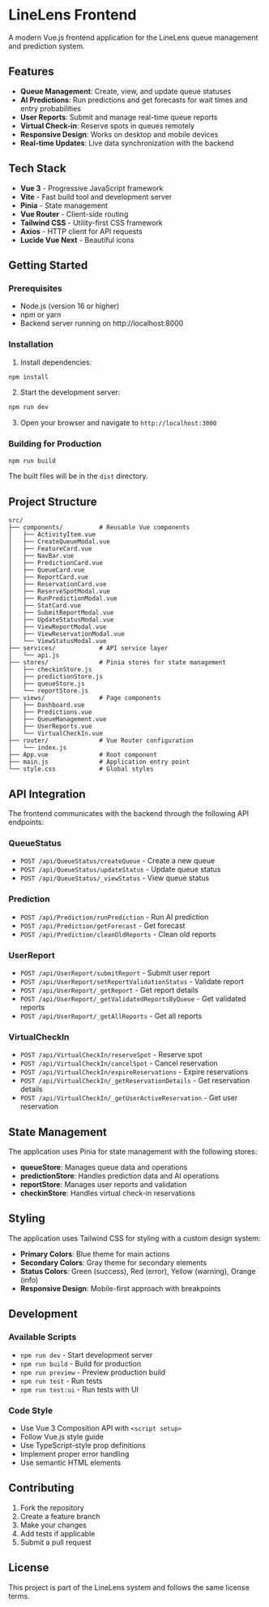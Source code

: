# LineLens Frontend

A modern Vue.js frontend application for the LineLens queue management and prediction system.

## Features

- **Queue Management**: Create, view, and update queue statuses
- **AI Predictions**: Run predictions and get forecasts for wait times and entry probabilities
- **User Reports**: Submit and manage real-time queue reports
- **Virtual Check-in**: Reserve spots in queues remotely
- **Responsive Design**: Works on desktop and mobile devices
- **Real-time Updates**: Live data synchronization with the backend

## Tech Stack

- **Vue 3** - Progressive JavaScript framework
- **Vite** - Fast build tool and development server
- **Pinia** - State management
- **Vue Router** - Client-side routing
- **Tailwind CSS** - Utility-first CSS framework
- **Axios** - HTTP client for API requests
- **Lucide Vue Next** - Beautiful icons

## Getting Started

### Prerequisites

- Node.js (version 16 or higher)
- npm or yarn
- Backend server running on http://localhost:8000

### Installation

1. Install dependencies:
```bash
npm install
```

2. Start the development server:
```bash
npm run dev
```

3. Open your browser and navigate to `http://localhost:3000`

### Building for Production

```bash
npm run build
```

The built files will be in the `dist` directory.

## Project Structure

```
src/
├── components/          # Reusable Vue components
│   ├── ActivityItem.vue
│   ├── CreateQueueModal.vue
│   ├── FeatureCard.vue
│   ├── NavBar.vue
│   ├── PredictionCard.vue
│   ├── QueueCard.vue
│   ├── ReportCard.vue
│   ├── ReservationCard.vue
│   ├── ReserveSpotModal.vue
│   ├── RunPredictionModal.vue
│   ├── StatCard.vue
│   ├── SubmitReportModal.vue
│   ├── UpdateStatusModal.vue
│   ├── ViewReportModal.vue
│   ├── ViewReservationModal.vue
│   └── ViewStatusModal.vue
├── services/            # API service layer
│   └── api.js
├── stores/              # Pinia stores for state management
│   ├── checkinStore.js
│   ├── predictionStore.js
│   ├── queueStore.js
│   └── reportStore.js
├── views/               # Page components
│   ├── Dashboard.vue
│   ├── Predictions.vue
│   ├── QueueManagement.vue
│   ├── UserReports.vue
│   └── VirtualCheckIn.vue
├── router/              # Vue Router configuration
│   └── index.js
├── App.vue              # Root component
├── main.js              # Application entry point
└── style.css            # Global styles
```

## API Integration

The frontend communicates with the backend through the following API endpoints:

### QueueStatus
- `POST /api/QueueStatus/createQueue` - Create a new queue
- `POST /api/QueueStatus/updateStatus` - Update queue status
- `POST /api/QueueStatus/_viewStatus` - View queue status

### Prediction
- `POST /api/Prediction/runPrediction` - Run AI prediction
- `POST /api/Prediction/getForecast` - Get forecast
- `POST /api/Prediction/cleanOldReports` - Clean old reports

### UserReport
- `POST /api/UserReport/submitReport` - Submit user report
- `POST /api/UserReport/setReportValidationStatus` - Validate report
- `POST /api/UserReport/_getReport` - Get report details
- `POST /api/UserReport/_getValidatedReportsByQueue` - Get validated reports
- `POST /api/UserReport/_getAllReports` - Get all reports

### VirtualCheckIn
- `POST /api/VirtualCheckIn/reserveSpot` - Reserve spot
- `POST /api/VirtualCheckIn/cancelSpot` - Cancel reservation
- `POST /api/VirtualCheckIn/expireReservations` - Expire reservations
- `POST /api/VirtualCheckIn/_getReservationDetails` - Get reservation details
- `POST /api/VirtualCheckIn/_getUserActiveReservation` - Get user reservation

## State Management

The application uses Pinia for state management with the following stores:

- **queueStore**: Manages queue data and operations
- **predictionStore**: Handles prediction data and AI operations
- **reportStore**: Manages user reports and validation
- **checkinStore**: Handles virtual check-in reservations

## Styling

The application uses Tailwind CSS for styling with a custom design system:

- **Primary Colors**: Blue theme for main actions
- **Secondary Colors**: Gray theme for secondary elements
- **Status Colors**: Green (success), Red (error), Yellow (warning), Orange (info)
- **Responsive Design**: Mobile-first approach with breakpoints

## Development

### Available Scripts

- `npm run dev` - Start development server
- `npm run build` - Build for production
- `npm run preview` - Preview production build
- `npm run test` - Run tests
- `npm run test:ui` - Run tests with UI

### Code Style

- Use Vue 3 Composition API with `<script setup>`
- Follow Vue.js style guide
- Use TypeScript-style prop definitions
- Implement proper error handling
- Use semantic HTML elements

## Contributing

1. Fork the repository
2. Create a feature branch
3. Make your changes
4. Add tests if applicable
5. Submit a pull request

## License

This project is part of the LineLens system and follows the same license terms.
